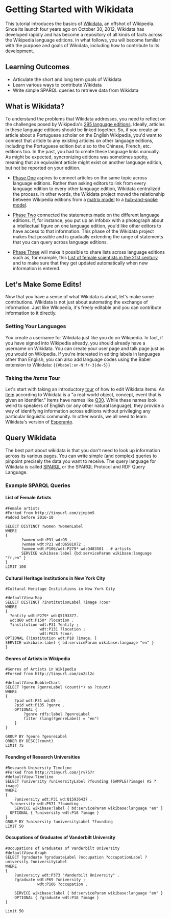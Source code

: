 # Getting Started with Wikidata

This tutorial introduces the basics of [Wikidata](https://www.wikidata.org/wiki/Wikidata:Main_Page), an offshot of Wikipedia. Since its launch four years ago on October 30, 2012, Wikidata has developed rapidly and has become a repository of all kinds of facts across the Wikipedia language editions. In what follows, you will become familiar with the purpose and goals of Wikidata, including how to contribute to its development.

## Learning Outcomes

* Articulate the short and long term goals of Wikidata
* Learn various ways to contribute Wikidata
* Write simple SPARQL queries to retrieve data from Wikidata

## What is Wikidata?

To understand the problems that Wikidata addresses, you need to reflect on the challenges posed by Wikipedia's [295 language editions](https://en.wikipedia.org/wiki/List_of_Wikipedias). Ideally, articles in these language editions should be linked together. So, if you create an article about a Portuguese scholar on the English Wikipedia, you'd want to connect that article to any existing articles on other language editions, including the Portuguese edition but also to the Chinese, French, etc. editions too. In the past, you had to create these language links manually. As might be expected, syncronizing editions was sometimes spotty, meaning that an equivalent article might exist on another language edition, but not be reported on your edition. 

* [Phase One](https://en.wikipedia.org/wiki/Wikidata#Phase_1) aspires to connect articles on the same topic across language editions. Rather than asking editors to link from every language edition to every other language edition, Wikidata centralized the process. In other words, the Wikidata project moved the relationship between Wikipedia editions from a [matrix model](https://commons.wikimedia.org/wiki/File:Complete_graph_K7.svg) to a [hub-and-spoke model](https://upload.wikimedia.org/wikipedia/commons/4/49/Star_network_7.svg).

* [Phase Two](https://en.wikipedia.org/wiki/Wikidata#Phase_2) connected the statements made on the different language editions. If, for instance, you put up an infobox with a photograph about a intellectual figure on one language edition, you'd like other editors to have access to that information. This phase of the Wikidata project makes that possible and is gradually extending the range of statements that you can query across language editions.

* [Phase Three](https://en.wikipedia.org/wiki/Wikidata#Phase_3) will make it possible to share lists across language editions such as, for example, this [List of female scientists in the 21st century](https://en.wikipedia.org/wiki/List_of_female_scientists_in_the_21st_century) and to make sure that they get updated automatically when new information is entered.

## Let's Make Some Edits!

Now that you have a sense of what Wikidata is about, let's make some contrbutions. Wikidata is not just about automating the exchange of information. Just like Wikipedia, it's freely editable and you can contribute information to it directly.

### Setting Your Languages

You create a username for Wikidata just like you do on Wikipedia. In fact, if you have signed into Wikipedia already, you should already have a username on Wikidata. You can create your user page and talk page just as you would on Wikipedia. If you're interested in editing labels in languages other than English, you can also add language codes using the Babel extension to Wikidata: `{{#babel:en-N|fr-3|de-5}}`

### Taking the *Items* Tour

Let's start with taking an introductory [tour](https://www.wikidata.org/w/index.php?title=Q16943273&tour=wbitems&uselang=EN&data=ok) of how to edit Wikidata items. An [item](https://www.wikidata.org/wiki/Wikidata:Glossary#Item) according to Wikidata is a "a real-world object, concept, event that is given an identifier." Items have names like [Q30](https://www.wikidata.org/wiki/Q30). While these names look weird to speakers of English (or any other natural language), they provide a way of identifying information across editions without privileging any particular linguistic community. In other words, we all need to learn Wikidata's version of [Esperanto](https://www.wikidata.org/wiki/Q143).

## Query Wikidata

The best part about wikidata is that you don't need to look up information across its various pages. You can write simple (and complex) queries to pinpoint precisely the data you want to receive. The query language for Wikidata is called [SPARQL](https://www.w3.org/TR/sparql11-overview/) or the SPARQL Protocol and RDF Query Language. 

### Example SPARQL Queries

#### List of Female Artists

```sparql
#Female artists
#Forked from http://tinyurl.com/zjnpbm5
#added before 2016-10

SELECT DISTINCT ?women ?womenLabel
WHERE
{
       ?women wdt:P31 wd:Q5 .
       ?women wdt:P21 wd:Q6581072 . 
       ?women wdt:P106/wdt:P279* wd:Q483501 . # artists
       SERVICE wikibase:label {bd:serviceParam wikibase:language "fr,en" }
}
LIMIT 100
```

#### Cultural Heritage Institutions in New York City

```sparql
#Cultural Heritage Institutions in New York City

#defaultView:Map
SELECT DISTINCT ?institutionLabel ?image ?coor
WHERE
{
  ?entity wdt:P279* wd:Q5193377.
  wd:Q60 wdt:P150* ?location . 
  ?institution wdt:P31 ?entity ;
               wdt:P131 ?location ;
               wdt:P625 ?coor.
OPTIONAL {?institution wdt:P18 ?image. }
SERVICE wikibase:label { bd:serviceParam wikibase:language "en" }
}
```
#### Genres of Artists in Wikipedia

```sparql
#Genres of Artists in Wikipedia
#Forked from http://tinyurl.com/zo2cl2c

#defaultView:BubbleChart
SELECT ?genre ?genreLabel (count(*) as ?count)
WHERE
{
	?pid wdt:P31 wd:Q5 .
	?pid wdt:P135 ?genre .
	OPTIONAL {
		?genre rdfs:label ?genreLabel
		filter (lang(?genreLabel) = "en")
	}
}

GROUP BY ?genre ?genreLabel
ORDER BY DESC(?count) 
LIMIT 75
```

#### Founding of Research Universities

```sparql
#Research University Timeline
#Forked from http://tinyurl.com/jrv757r
#defaultView:Timeline
SELECT ?university ?universityLabel ?founding (SAMPLE(?image) AS ?image)
WHERE
{
	?university wdt:P31 wd:Q15936437 .
  ?university wdt:P571 ?founding .
	SERVICE wikibase:label { bd:serviceParam wikibase:language "en" }
  OPTIONAL { ?university wdt:P18 ?image }
}
GROUP BY ?university ?universityLabel ?founding
LIMIT 50
```

#### Occupations of Graduates of Vanderbilt University

```sparql
#Occupations of Graduates of Vanderbilt University
#defaultView:Graph
SELECT ?graduate ?graduateLabel ?occupation ?occupationLabel ?university ?universityLabel
WHERE
{
    ?university wdt:P373 "Vanderbilt University" .
  	?graduate wdt:P69 ?university ;
              wdt:P106 ?occupation .
  	 
	SERVICE wikibase:label { bd:serviceParam wikibase:language "en" }
    OPTIONAL { ?graduate wdt:P18 ?image }
}

Limit 50
```
